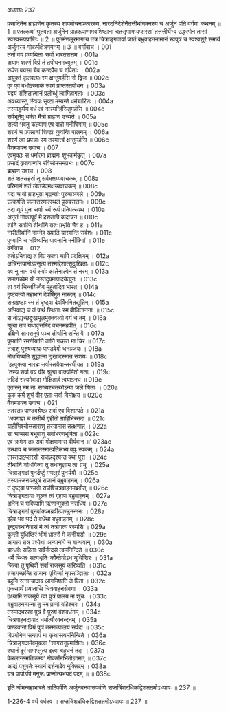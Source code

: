 अध्यायः 237

प्रसादितेन ब्राह्मणेन कृतस्य शापमोचनप्रकारस्य, नारदनिदेशेनैतत्तीर्थागमनस्य च अर्जुनं प्रति वर्गया कथनम् ॥ 1 ॥ एतत्कथां श्रुतवता अर्जुनेन ग्राहरूपाणामवशिष्टानां चतसृणामप्यप्सरसां तत्तत्तीर्थेभ्य उद्धरणेन तासां स्वस्वरूपप्राप्तिः ॥ 2 ॥ पुनर्मणलूरमागत्य तत्र चित्राङ्गदायां जातं बभ्रुवाहननामानं स्वपुत्रं च स्वश्वशुरे समर्प्य अर्जुनस्य गोकर्णक्षेत्रगमनम् ॥ 3 ॥
वर्गोवाच ।	001  
ततो वयं प्रव्यथिताः सर्वा भारतसत्तम ।	001a  
अयाम शरणं विप्रं तं तपोधनमच्युतम् ॥	001c  
रूपेण वयसा चैव कन्दर्पेण च दर्पिताः ।	002a  
अयुक्तं कृतवत्यः स्म क्षन्तुमर्हसि नो द्विज ॥	002c  
एष एव वधोऽस्माकं स्वयं प्राप्तस्तपोधन ।	003a  
यद्वयं संशितात्मानं प्रलोब्धुं त्वामिहागताः ॥	003c  
अवध्यास्तु स्त्रियः सृष्टा मन्यन्ते धर्मचारिणः ।	004a  
तस्माद्धर्मेण वर्ध त्वं नास्मन्हिंसितुमर्हसि ॥	004c  
सर्वभूतेषु धर्मज्ञ मैत्रो ब्राह्मण उच्यते ।	005a  
सत्यो भवतु कल्याण एष वादो मनीषिणाम् ॥	005c  
शरणं च प्रपन्नानां शिष्टाः कुर्वन्ति पालनम् ।	006a  
शरणं त्वां प्रपन्नाः स्म तस्मात्त्वं क्षन्तुमर्हसि ॥	006c  
वैशम्पायन उवाच ।	007  
एवमुक्तः स धर्मात्मा ब्राह्मणः शुभकर्मकृत् ।	007a  
प्रसादं कृतवान्वीर रविसोमसमप्रभः ॥	007c  
ब्राह्मण उवाच ।	008  
शतं शतसहस्रं तु सर्वमक्षय्यवाचकम् ।	008a  
परिमाणं शतं त्वेतन्नेदमक्षय्यवाचकम् ॥	008c  
यदा च वो ग्राहभूता गृह्णन्तीः पुरुषाञ्जले ।	009a  
उत्कर्षति जलात्तस्मात्स्थलं पुरुषसत्तमः ॥	009c  
तदा यूयं पुनः सर्वाः स्वं रूपं प्रतिपत्स्यथ ।	010a  
अनृतं नोक्तपूर्वं मे हसतापि कदाचन ॥	010c  
तानि सर्वाणि तीर्थानि ततः प्रभृति चैव ह ।	011a  
नारीतीर्थानि नाम्नेह ख्यातिं यास्यन्ति सर्वशः ।	011c  
पुण्यानि च भविष्यन्ति पावनानि मनीषिणां ॥	011e  
वर्गोवाच ।	012  
ततोऽभिवाद्य तं विप्रं कृत्वा चापि प्रदक्षिणम् ।	012a  
अचिन्तयामोऽपसृत्य तस्माद्देशात्सुदुःखिताः ॥	012c  
क्व नु नाम वयं सर्वाः कालेनाल्पेन तं नरम् ।	013a  
समागच्छेम यो नस्तद्रूपमापादयेत्पुनः ॥	013c  
ता वयं चिन्तयित्वैव मुहूर्तादिव भारत ।	014a  
दृष्टवत्यो महाभागं देवर्षिमुत नारदम् ॥	014c  
सम्प्रहृष्टाः स्म तं दृष्ट्वा देवर्षिममितद्युतिम् ।	015a  
अभिवाद्य च तं पार्थ स्थिताः स्म व्रीडिताननाः ॥	015c  
स नोऽपृच्छद्दुःखमूलमुक्तवत्यो वयं च तम् ।	016a  
श्रुत्वा तत्र यथावृत्तमिदं वचनमब्रवीत् ॥	016c  
दक्षिणे सागरानूपे पञ्च तीर्थानि सन्ति वै ।	017a  
पुण्यानि रमणीयानि तानि गच्छत मा चिरं ॥	017c  
तत्राशु पुरुषव्याघ्रः पाण्डवेयो धनञ्जयः ।	018a  
मोक्षयिष्यति शुद्धात्मा दुःखादस्मान्न संशयः ॥	018c  
\'इत्युक्त्वा नारदः सर्वास्तत्रैवान्तरधीयत ।	019a  
\'तस्य सर्वा वयं वीर श्रुत्वा वाक्यमितो गताः ।	019c  
तदिदं सत्यमेवाद्य मोक्षिताहं त्वयाऽनघ ॥	019e  
एतास्तु मम ताः सख्यश्चतस्रोऽन्या जले श्रिताः ।	020a  
कुरु कर्म शुभं वीर एताः सर्वा विमोक्षय ॥	020c  
वैशम्पायन उवाच ।	021  
ततस्ताः पाण्डवश्रेष्ठः सर्वा एव विशाम्पते ।	021a  
\'अवगाह्य च तत्तीर्थं गृहीतो ग्राहिभिस्तदा ॥	021c  
ग्राहीभिश्चोत्तताराशु तरयामास तत्क्षणात् ।	022a  
सा चाप्सरा बभूवाशु सर्वाभरणभूषिता ॥	022c  
एवं क्रमेण ताः सर्वा मोक्षयामास वीर्यवान् ॥\'	023ac  
उत्थाय च जलात्तस्मात्प्रतिलभ्य वपुः स्वकम् ।	024a  
तास्तदाऽप्सरसो राजन्नदृश्यन्त यथा पुरा ॥	024c  
तीर्थानि शोधयित्वा तु तथानुज्ञाय ताः प्रभुः ।	025a  
चित्राङ्गदां पुनर्द्रष्टुं मणलूरं पुनर्ययौ ॥	025c  
तस्यामजनयत्पुत्रं राजानं बभ्रुवाहनम् ।	026a  
तं दृष्ट्वा पाण्डवो राजंश्चित्रवाहनमब्रवीत् ॥	026c  
चित्राङ्गदायाः शुल्कं त्वं गृहाण बभ्रुवाहनम् ।	027a  
अनेन च भविष्यामि ऋणान्मुक्तो नराधिप ॥	027c  
चित्राङ्गदां पुनर्वाक्यमब्रवीत्पाण्डुनन्दनः ।	028a  
इहैव भव भद्रं ते वर्धेथा बभ्रुवाहनम् ॥	028c  
इन्द्रपस्थनिवासं मे त्वं तत्रागत्य रंस्यसि ।	029a  
कुन्ती युधिष्ठिरं भीमं भ्रातरौ मे कनीयसौ ॥	029c  
आगत्य तत्र पश्येथा अन्यानपि च बान्धवान् ।	030a  
बान्धवैः सहिताः सर्वैर्नन्दसे त्वमनिन्दिते ॥	030c  
धर्मे स्थितः सत्यधृतिः कौन्तेयोऽथ युधिष्ठिरः ।	031a  
जित्वा तु पृथिवीं सर्वां राजसूयं करिष्यति ॥	031c  
तत्रागच्छन्ति राजानः पृथिव्यां नृपसञ्ज्ञिताः ।	032a  
बहूनि रत्नान्यादाय आगमिष्यति ते पिता ॥	032c  
एकसार्थं प्रयातासि चित्रवाहनसेवया ।	033a  
द्रक्ष्यामि राजसूये त्वां पुत्रं पालय मा शुचः ॥	033c  
बभ्रुवाहननाम्ना तु मम प्राणो बहिश्चरः ।	034a  
तस्माद्भरस्व पुत्रं वै पुरुषं वंशवर्धनम् ॥	034c  
चित्रवाहनदायादं धर्मात्पौरवनन्दनम् ।	035a  
पाण्डवानां प्रियं पुत्रं तस्मात्पालय सर्वदा ॥	035c  
विप्रयोगेण सन्तापं मा कृथास्त्वमनिन्दिते ।	036a  
चित्राङ्गदामेवमुक्त्वा \'सागरानूपमाश्रितः ॥	036c  
स्थानं दूरं समाप्लुत्य दत्त्वा बहुधनं तदा ।	037a  
केरलान्समतिक्रम्य\' गोकर्णमभितोऽगमत् ॥	037c  
आद्यं पशुपतेः स्थानं दर्शनादेव मुक्तिदम् ।	038a  
यत्र पापोऽपि मनुजः प्राप्नोत्यभयदं पदम् ॥ ॥	038c  

इति श्रीमन्महाभारते आदिपर्वणि अर्जुनवनवासपर्वणि सप्तत्रिंशदधिकद्विशततमोऽध्यायः ॥ 237 ॥

1-236-4 वर्ध वर्धस्व ॥ सप्तत्रिंशदधिकद्विशततमोऽध्यायः ॥ 237 ॥

